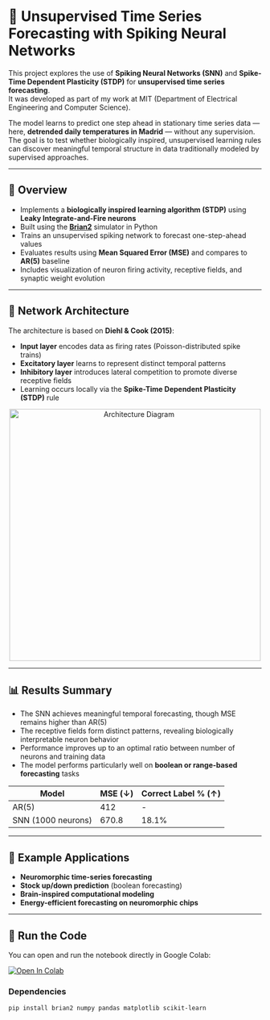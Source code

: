 # 🧠 Unsupervised Time Series Forecasting with Spiking Neural Networks

This project explores the use of **Spiking Neural Networks (SNN)** and **Spike-Time Dependent Plasticity (STDP)** for **unsupervised time series forecasting**.  
It was developed as part of my work at MIT (Department of Electrical Engineering and Computer Science).

The model learns to predict one step ahead in stationary time series data — here, **detrended daily temperatures in Madrid** — without any supervision.  
The goal is to test whether biologically inspired, unsupervised learning rules can discover meaningful temporal structure in data traditionally modeled by supervised approaches.

---

## 🚀 Overview

- Implements a **biologically inspired learning algorithm (STDP)** using **Leaky Integrate-and-Fire neurons**
- Built using the [**Brian2**](https://brian2.readthedocs.io/) simulator in Python
- Trains an unsupervised spiking network to forecast one-step-ahead values
- Evaluates results using **Mean Squared Error (MSE)** and compares to **AR(5)** baseline
- Includes visualization of neuron firing activity, receptive fields, and synaptic weight evolution

---

## 🧩 Network Architecture

The architecture is based on **Diehl & Cook (2015)**:
- **Input layer** encodes data as firing rates (Poisson-distributed spike trains)
- **Excitatory layer** learns to represent distinct temporal patterns
- **Inhibitory layer** introduces lateral competition to promote diverse receptive fields  
- Learning occurs locally via the **Spike-Time Dependent Plasticity (STDP)** rule

<p align="center">
  <img src="architecture_diagram.png" alt="Architecture Diagram" width="500">
</p>

---

## 📊 Results Summary

- The SNN achieves meaningful temporal forecasting, though MSE remains higher than AR(5)
- The receptive fields form distinct patterns, revealing biologically interpretable neuron behavior
- Performance improves up to an optimal ratio between number of neurons and training data
- The model performs particularly well on **boolean or range-based forecasting** tasks

| Model | MSE (↓) | Correct Label % (↑) |
|--------|----------|--------------------|
| AR(5) | 412 | - |
| SNN (1000 neurons) | 670.8 | 18.1% |

---

## 🧠 Example Applications

- **Neuromorphic time-series forecasting**
- **Stock up/down prediction** (boolean forecasting)
- **Brain-inspired computational modeling**
- **Energy-efficient forecasting on neuromorphic chips**

---

## 🧪 Run the Code

You can open and run the notebook directly in Google Colab:

[![Open In Colab](https://colab.research.google.com/assets/colab-badge.svg)](https://colab.research.google.com/github/yourusername/unsupervised-spiking-forecasting/blob/main/notebooks/main.ipynb)

### Dependencies
```bash
pip install brian2 numpy pandas matplotlib scikit-learn


